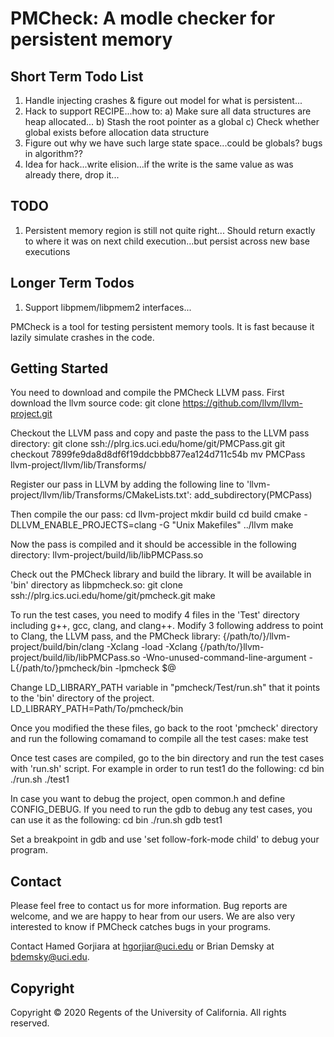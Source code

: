 PMCheck: A modle checker for persistent memory
=====================================================

Short Term Todo List
--------------------

1) Handle injecting crashes & figure out model for what is persistent...
2) Hack to support RECIPE...how to:
   a) Make sure all data structures are heap allocated...
   b) Stash the root pointer as a global
   c) Check whether global exists before allocation data structure
3) Figure out why we have such large state space...could be globals?  bugs in algorithm??
4) Idea for hack...write elision...if the write is the same value as was already there, drop it...

TODO
----

1) Persistent memory region is still not quite right...  Should return
exactly to where it was on next child execution...but persist across new
base executions

Longer Term Todos
-----------------

1) Support libpmem/libpmem2 interfaces...


PMCheck is a tool for testing persistent memory tools. It is fast because it lazily simulate crashes in the code. 

Getting Started
---------------

You need to download and compile the PMCheck LLVM pass. First download the llvm source code:
    git clone https://github.com/llvm/llvm-project.git

Checkout the LLVM pass and copy and paste the pass to the LLVM pass directory:
    git clone ssh://plrg.ics.uci.edu/home/git/PMCPass.git
    git checkout 7899fe9da8d8df6f19ddcbbb877ea124d711c54b
    mv PMCPass llvm-project/llvm/lib/Transforms/

Register our pass in LLVM by adding the following line to 'llvm-project/llvm/lib/Transforms/CMakeLists.txt':
    add_subdirectory(PMCPass)
    
Then compile the our pass:
    cd llvm-project
    mkdir build
    cd build
    cmake -DLLVM_ENABLE_PROJECTS=clang -G "Unix Makefiles" ../llvm
    make

Now the pass is compiled and it should be accessible in the following directory:
    llvm-project/build/lib/libPMCPass.so

Check out the PMCheck library and build the library. It will be available in 'bin' directory as libpmcheck.so:
    git clone ssh://plrg.ics.uci.edu/home/git/pmcheck.git
    make

To run the test cases, you need to modify 4 files in the 'Test' directory including g++, gcc, clang, and clang++. Modify 3 following address to 
point to Clang, the LLVM pass, and the PMCheck library:
    {/path/to/}/llvm-project/build/bin/clang -Xclang -load -Xclang {/path/to/}llvm-project/build/lib/libPMCPass.so -Wno-unused-command-line-argument -L{/path/to/}pmcheck/bin -lpmcheck $@

Change LD_LIBRARY_PATH variable in "pmcheck/Test/run.sh" that it points to the 'bin' directory of the project.
    LD_LIBRARY_PATH=Path/To/pmcheck/bin
    
Once you modified the these files, go back to the root 'pmcheck' directory and run the following comamand to compile all the test cases:
    make test

Once test cases are compiled, go to the bin directory and run the test cases with 'run.sh' script. For example in order to run test1 do the following:
    cd bin
    ./run.sh ./test1

In case you want to debug the project, open common.h and define CONFIG_DEBUG. If you need to run the gdb to debug any test cases, you can use it as the following:
    cd bin
    ./run.sh gdb test1

Set a breakpoint in gdb and use 'set follow-fork-mode child' to debug your program.

Contact
-------

Please feel free to contact us for more information. Bug reports are welcome,
and we are happy to hear from our users. We are also very interested to know if
PMCheck catches bugs in your programs.

Contact Hamed Gorjiara at <hgorjiar@uci.edu> or Brian Demsky at <bdemsky@uci.edu>.


Copyright
---------

Copyright &copy; 2020 Regents of the University of California. All rights reserved.

